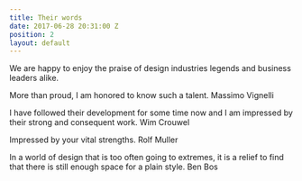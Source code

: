 ```yaml
---
title: Their words
date: 2017-06-28 20:31:00 Z
position: 2
layout: default
---
```


We are happy to enjoy the praise of design industries legends and business leaders alike.

More than proud, I am honored to know such a talent.
Massimo Vignelli

I have followed their development for some time now and I am impressed by their strong and consequent work.
Wim Crouwel

Impressed by your vital strengths.
Rolf Muller

In a world of design that is too often going to extremes, it is a relief to find that there is still enough space for a plain style.
Ben Bos
